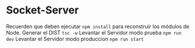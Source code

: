 # Socket-Server

Recuerden que deben ejecutar  ``` npm install ``` para reconstruir los módulos de Node. 
Generar el DIST ``` tsc -w ```
Levantar el Servidor modo prueba ``` npm run dev ```
Levantar el Servidor modo produccion ``` npm run start ```
